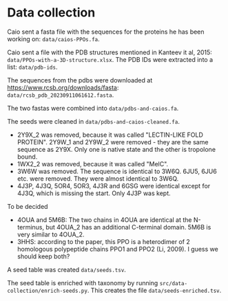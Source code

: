 # Data collection

Caio sent a fasta file with the sequences for the proteins he has been working on: `data/caios-PPOs.fa`.

Caio sent a file with the PDB structures mentioned in Kanteev it al, 2015: `data/PPOs-with-a-3D-structure.xlsx`. The PDB IDs were extracted into a list: `data/pdb-ids`.

The sequences from the pdbs were downloaded at https://www.rcsb.org/downloads/fasta: `data/rcsb_pdb_20230911061612.fasta`.

The two fastas were combined into `data/pdbs-and-caios.fa`.

The seeds were cleaned in `data/pdbs-and-caios-cleaned.fa`. 
- 2Y9X_2 was removed, because it was called "LECTIN-LIKE FOLD PROTEIN". 2Y9W_1 and 2Y9W_2 were removed - they are the same sequence as 2Y9X. Only one is native state and the other is tropolone bound.
- 1WX2_2 was removed, because it was called "MelC".
- 3W6W was removed. The sequence is identical to 3W6Q. 6JU5, 6JU6 etc. were removed. They were almost identical to 3W6Q.
- 4J3P, 4J3Q, 5OR4, 5OR3, 4J3R and 6GSG were identical except for 4J3Q, which is missing the start. Only 4J3P was kept.

To be decided
- 4OUA and 5M6B: The two chains in 4OUA are identical at the N-terminus, but 4OUA_2 has an additional C-terminal domain. 5M6B is very similar to 4OUA_2.
- 3HHS: according to the paper, this PPO is a heterodimer of 2 homologous polypeptide chains PPO1 and PPO2 (Li, 2009). I guess we should keep both?

A seed table was created `data/seeds.tsv`.

The seed table is enriched with taxonomy by running `src/data-collection/enrich-seeds.py`. This creates the file `data/seeds-enriched.tsv`.